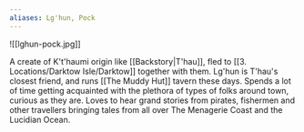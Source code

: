 ```yaml
---
aliases: Lg'hun, Pock
---
```

![[lghun-pock.jpg]]

A create of K't'haumi origin like [[Backstory|T'hau]], fled to [[3. Locations/Darktow Isle/Darktow]] together with them. Lg'hun is T'hau's closest friend, and runs [[The Muddy Hut]] tavern these days. Spends a lot of time getting acquainted with the plethora of types of folks around town, curious as they are. Loves to hear grand stories from pirates, fishermen and other travellers bringing tales from all over The Menagerie Coast and the Lucidian Ocean.